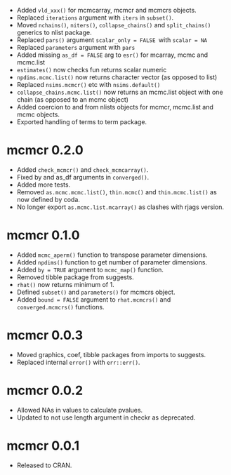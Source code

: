 - Added `vld_xxx()` for mcmcarray, mcmcr and mcmcrs objects.
- Replaced `iterations` argument with `iters` in `subset()`.
- Moved `nchains()`, `niters()`, `collapse_chains()` and `split_chains()`
generics to nlist package.
- Replaced `pars()` argument `scalar_only = FALSE `with `scalar = NA`
- Replaced `parameters` argument with `pars`
- Added missing `as_df = FALSE` arg to `esr()` for mcarray, mcmc and mcmc.list
- `estimates()` now checks fun returns scalar numeric
- `npdims.mcmc.list()` now returns character vector (as opposed to list)
- Replaced `nsims.mcmcr()` etc with `nsims.default()`
- `collapse_chains.mcmc.list()` now returns an mcmc.list object with one chain (as opposed to an mcmc object)
- Added coercion to and from nlists objects for mcmcr, mcmc.list and mcmc objects.
- Exported handling of terms to term package.

# mcmcr 0.2.0

- Added `check_mcmcr()` and `check_mcmcarray()`.
- Fixed by and as_df arguments in `converged()`.
- Added more tests.
- Removed `as.mcmc.mcmc.list()`, `thin.mcmc()` and `thin.mcmc.list()` as now defined by coda.
- No longer export `as.mcmc.list.mcarray()` as clashes with rjags version.

# mcmcr 0.1.0

- Added `mcmc_aperm()` function to transpose parameter dimensions.
- Added `npdims()` function to get number of parameter dimensions.
- Added `by = TRUE` argument to `mcmc_map()` function.
- Removed tibble package from suggests.
- `rhat()` now returns minimum of 1.
- Defined `subset()` and `parameters()` for mcmcrs object.
- Added `bound = FALSE` argument to `rhat.mcmcrs()` and `converged.mcmcrs()` functions.

# mcmcr 0.0.3

- Moved graphics, coef, tibble packages from imports to suggests.
- Replaced internal `error()` with `err::err()`.

# mcmcr 0.0.2

- Allowed NAs in values to calculate pvalues.
- Updated to not use length argument in checkr as deprecated.

# mcmcr 0.0.1

- Released to CRAN.
